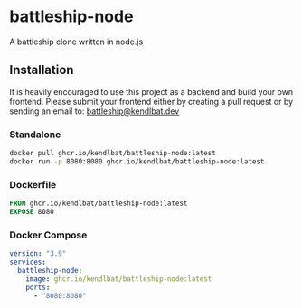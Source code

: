 # battleship-node
A battleship clone written in node.js

## Installation
It is heavily encouraged to use this project as a backend and build your own frontend.
Please submit your frontend either by creating a pull request or by sending an email to: [battleship@kendlbat.dev](mailto:battleship@kendlbat.dev)

### Standalone
```bash
docker pull ghcr.io/kendlbat/battleship-node:latest
docker run -p 8080:8080 ghcr.io/kendlbat/battleship-node:latest
```

### Dockerfile
```dockerfile
FROM ghcr.io/kendlbat/battleship-node:latest
EXPOSE 8080
```

### Docker Compose
```yaml
version: "3.9"
services:
  battleship-node:
    image: ghcr.io/kendlbat/battleship-node:latest
    ports:
      - "8080:8080"
    
```